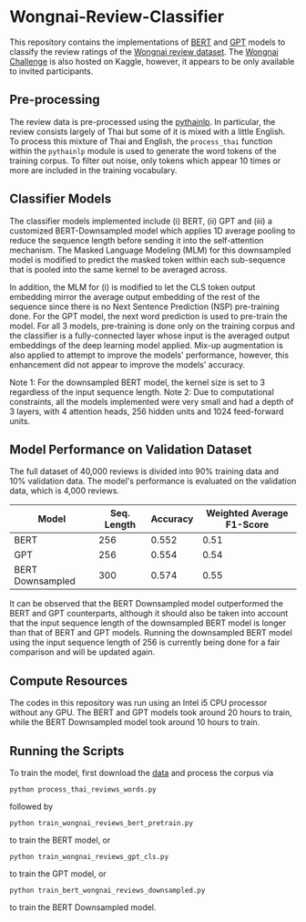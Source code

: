 # Wongnai-Review-Classifier
This repository contains the implementations of [BERT](https://arxiv.org/abs/1810.04805) and [GPT](https://cdn.openai.com/research-covers/language-unsupervised/language_understanding_paper.pdf) models to classify the review ratings of the [Wongnai review dataset](https://github.com/wongnai/wongnai-corpus/blob/master/review/review_dataset.zip). The [Wongnai Challenge](https://www.kaggle.com/c/wongnai-challenge-review-rating-prediction) is also hosted on Kaggle, however, it appears to be only available to invited participants.

## Pre-processing
The review data is pre-processed using the [pythainlp](https://github.com/PyThaiNLP/pythainlp). In particular, the review consists largely of Thai but some of it is mixed with a little English. To process this mixture of Thai and English, the `process_thai` function within the `pythainlp` module is used to generate the word tokens of the training corpus. To filter out noise, only tokens which appear 10 times or more are included in the training vocabulary.

## Classifier Models
The classifier models implemented include (i) BERT, (ii) GPT and (iii) a customized BERT-Downsampled model which applies 1D average pooling to reduce the sequence length before sending it into the self-attention mechanism. The Masked Language Modeling (MLM) for this downsampled model is modified to predict the masked token within each sub-sequence that is pooled into the same kernel to be averaged across. 

In addition, the MLM for (i) is modified to let the CLS token output embedding mirror the average output embedding of the rest of the sequence since there is no Next Sentence Prediction (NSP) pre-training done. For the GPT model, the next word prediction is used to pre-train the model. For all 3 models, pre-training is done only on the training corpus and the classifier is a fully-connected layer whose input is the averaged output embeddings of the deep learning model applied. Mix-up augmentation is also applied to attempt to improve the models' performance, however, this enhancement did not appear to improve the models' accuracy. 

Note 1: For the downsampled BERT model, the kernel size is set to 3 regardless of the input sequence length.
Note 2: Due to computational constraints, all the models implemented were very small and had a depth of 3 layers, with 4 attention heads, 256 hidden units and 1024 feed-forward units. 

## Model Performance on Validation Dataset
The full dataset of 40,000 reviews is divided into 90% training data and 10% validation data. The model's performance is evaluated on the validation data, which is 4,000 reviews.

| Model | Seq. Length | Accuracy | Weighted Average F1-Score |
| ----- | ----------- | -------- | ------------------------- |
| BERT | 256 | 0.552 | 0.51 |
| GPT | 256 | 0.554 | 0.54 |
| BERT Downsampled | 300 | 0.574 | 0.55 |

It can be observed that the BERT Downsampled model outperformed the BERT and GPT counterparts, although it should also be taken into account that the input sequence length of the downsampled BERT model is longer than that of BERT and GPT models. Running the downsampled BERT model using the input sequence length of 256 is currently being done for a fair comparison and will be updated again.

## Compute Resources
The codes in this repository was run using an Intel i5 CPU processor without any GPU. The BERT and GPT models took around 20 hours to train, while the BERT Downsampled model took around 10 hours to train.

## Running the Scripts
To train the model, first download the [data](https://github.com/wongnai/wongnai-corpus/blob/master/review/review_dataset.zip) and process the corpus via
```
python process_thai_reviews_words.py
```
followed by
```
python train_wongnai_reviews_bert_pretrain.py
```
to train the BERT model, or
```
python train_wongnai_reviews_gpt_cls.py
```
to train the GPT model, or
```
python train_bert_wongnai_reviews_downsampled.py
```
to train the BERT Downsampled model.
